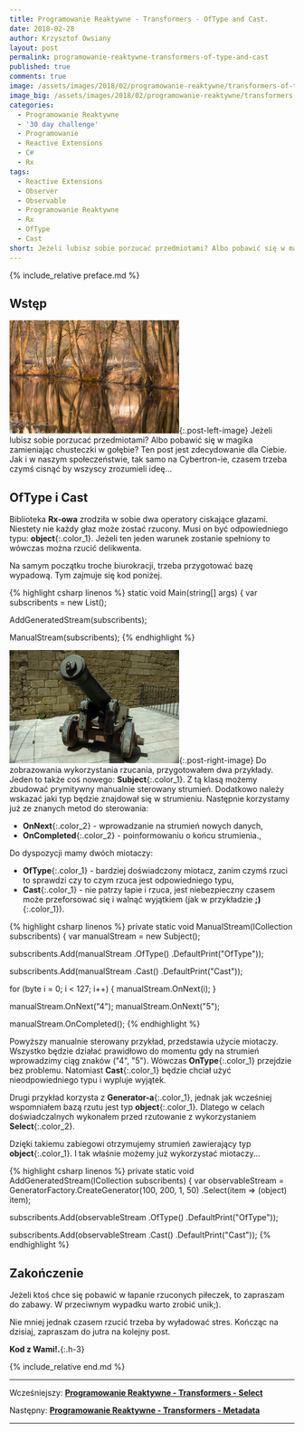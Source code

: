 ```yaml
---
title: Programowanie Reaktywne - Transformers - OfType and Cast.
date: 2018-02-28
author: Krzysztof Owsiany
layout: post
permalink: programowanie-reaktywne-transformers-of-type-and-cast
published: true
comments: true        
image: /assets/images/2018/02/programowanie-reaktywne/transformers-of-type-and-cast/post.jpg
image_big: /assets/images/2018/02/programowanie-reaktywne/transformers-of-type-and-cast/post-big.jpg
categories:
  - Programowanie Reaktywne
  - '30 day challenge'
  - Programowanie
  - Reactive Extensions
  - C#
  - Rx
tags:
  - Reactive Extensions
  - Observer
  - Observable
  - Programowanie Reaktywne
  - Rx
  - OfType
  - Cast
short: Jeżeli lubisz sobie porzucać przedmiotami? Albo pobawić się w magika zamieniając chusteczki w gołębie? Ten post jest zdecydowanie dla Ciebie. Jak i w naszym społeczeństwie, tak samo na Cybertron-ie, czasem trzeba czymś cisnąć by wszyscy zrozumieli ideę...
---
```

{% include_relative preface.md %}

## Wstęp
[![Reactive Extensions - OfType][post]][post-big]{:.post-left-image}
Jeżeli lubisz sobie porzucać przedmiotami? Albo pobawić się w magika zamieniając chusteczki w gołębie? Ten post jest zdecydowanie dla Ciebie. Jak i w naszym społeczeństwie, tak samo na Cybertron-ie, czasem trzeba czymś cisnąć by wszyscy zrozumieli ideę...

## OfType i Cast
Biblioteka **Rx-owa** zrodziła w sobie dwa operatory ciskające głazami. 
Niestety nie każdy głaz może zostać rzucony. Musi on być odpowiedniego typu: **object**{:.color_1}.
Jeżeli ten jeden warunek zostanie spełniony to wówczas można rzucić delikwenta.

Na samym początku troche biurokracji, trzeba przygotować bazę wypadową. Tym zajmuje się kod poniżej.

{% highlight csharp linenos %}
static void Main(string[] args)
{
  var subscribents = new List<IDisposable>();

  AddGeneratedStream(subscribents);

  ManualStream(subscribents);
{% endhighlight %}

[![Reactive Extensions - Cast][image1]][image1-big]{:.post-right-image}
Do zobrazowania wykorzystania rzucania, przygotowałem dwa przykłady. Jeden to także coś nowego: **Subject**{:.color_1}.
Z tą klasą możemy zbudować prymitywny manualnie sterowany strumień. Dodatkowo należy wskazać jaki typ będzie znajdował się w strumieniu. 
Następnie korzystamy już ze znanych metod do sterowania: 
* **OnNext**{:.color_2} - wprowadzanie na strumień nowych danych,
* **OnCompleted**{:.color_2} - poinformowaniu o końcu strumienia.,

Do dyspozycji mamy dwóch miotaczy:
* **OfType**{:.color_1} - bardziej doświadczony miotacz, zanim czymś rzuci to sprawdzi czy to czym rzuca jest odpowiedniego typu,
* **Cast**{:.color_1} - nie patrzy łapie i rzuca, jest niebezpieczny czasem może przeforsować się i walnąć wyjątkiem (jak w przykładzie **;)**{:.color_1}).

{% highlight csharp linenos %}
private static void ManualStream(ICollection<IDisposable> subscribents)
{
  var manualStream = new Subject<object>();

  subscribents.Add(manualStream
    .OfType<byte>()
    .DefaultPrint("OfType"));

  subscribents.Add(manualStream
    .Cast<byte>()
    .DefaultPrint("Cast"));

  for (byte i = 0; i < 127; i++)
  {
    manualStream.OnNext(i);
  }

  manualStream.OnNext("4");
  manualStream.OnNext("5");

  manualStream.OnCompleted();
{% endhighlight %}

Powyższy manualnie sterowany przykład, przedstawia użycie miotaczy. Wszystko będzie działać prawidłowo do momentu gdy na strumień wprowadzimy ciąg znaków ("4", "5"). Wówczas **OnType**{:.color_1} przejdzie bez problemu. Natomiast **Cast**{:.color_1} będzie chciał użyć nieodpowiedniego typu i wypluje wyjątek.

Drugi przykład korzysta z **Generator-a**{:.color_1}, jednak jak wcześniej wspomniałem bazą rzutu jest typ **object**{:.color_1}. Dlatego w celach doświadczalnych wykonałem przed rzutowanie z wykorzystaniem **Select**{:.color_2}.

Dzięki takiemu zabiegowi otrzymujemy strumień zawierający typ **object**{:.color_1}.
I tak właśnie możemy już wykorzystać miotaczy...

{% highlight csharp linenos %}
private static void AddGeneratedStream(ICollection<IDisposable> subscribents)
{
  var observableStream = GeneratorFactory.CreateGenerator(100, 200, 1, 50)
    .Select(item => (object) item);

  subscribents.Add(observableStream
    .OfType<int>()
    .DefaultPrint("OfType"));

  subscribents.Add(observableStream
    .Cast<int>()
    .DefaultPrint("Cast"));
{% endhighlight %}

## Zakończenie
Jeżeli ktoś chce się pobawić w łapanie rzuconych piłeczek, to zapraszam do zabawy. W przeciwnym wypadku warto zrobić unik;).

Nie mniej jednak czasem rzucić trzeba by wyładować stres.
Kończąc na dzisiaj, zapraszam do jutra na kolejny post.

**Kod z Wami!.**{:.h-3}

{% include_relative end.md %}

------
Wcześniejszy: **[Programowanie Reaktywne - Transformers - Select][previous]**

Następny: **[Programowanie Reaktywne - Transformers - Metadata][next]**

------
[previous]: {{site.url}}/programowanie-reaktywne-transformers-select
[next]: {{site.url}}/programowanie-reaktywne-transformers-metadata

[post]: /assets/images/2018/02/programowanie-reaktywne/transformers-of-type-and-cast/post.jpg
[post-big]: /assets/images/2018/02/programowanie-reaktywne/transformers-of-type-and-cast/post-big.jpg

[image1]: /assets/images/2018/02/programowanie-reaktywne/transformers-of-type-and-cast/image1.jpg
[image1-big]: /assets/images/2018/02/programowanie-reaktywne/transformers-of-type-and-cast/image1-big.jpg